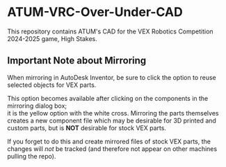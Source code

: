 # ATUM-VRC-Over-Under-CAD
 This repository contains ATUM's CAD for the VEX Robotics Competition 2024-2025 game, High Stakes.

## Important Note about Mirroring
When mirroring in AutoDesk Inventor, be sure to click the option to reuse
selected objects for VEX parts. 

This option becomes available after clicking on the components in the mirroring
dialog box;  
it is the yellow option with the white cross. Mirroring the parts themselves
creates a new component file which may be desirable for 3D printed and custom
parts, but is **NOT** desirable for stock VEX parts. 

If you forget to do this and create mirrored files of stock VEX parts, the
changes will *not* be tracked (and therefore not appear on other machines
pulling the repo).
